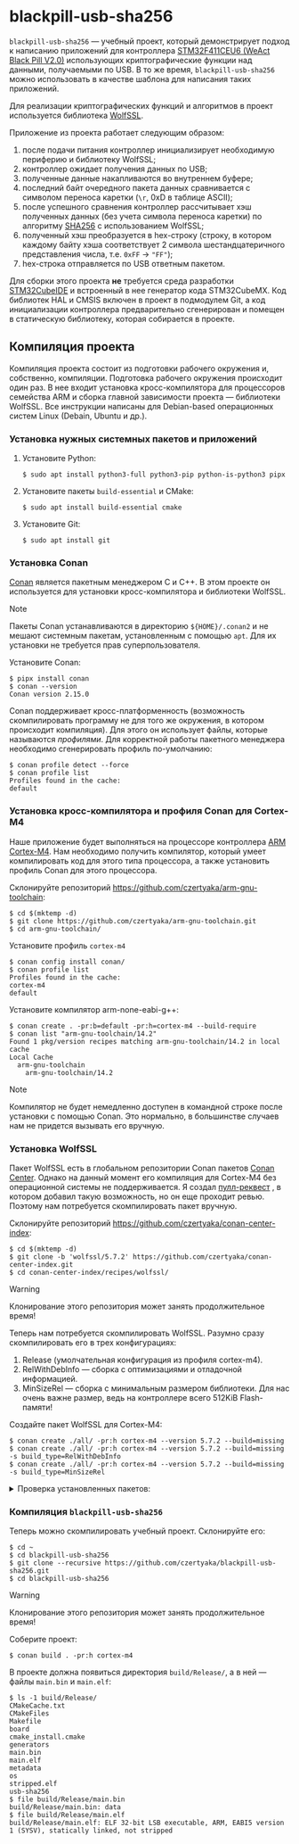 # blackpill-usb-sha256

`blackpill-usb-sha256` &mdash; учебный проект, который демонстрирует подход к написанию
приложений для контроллера
[STM32F411CEU6 (WeAct Black Pill V2.0)](https://stm32-base.org/boards/STM32F411CEU6-WeAct-Black-Pill-V2.0.html)
использующих криптографические функции над данными, получаемыми по USB.
В то же время, `blackpill-usb-sha256` можно использовать в качестве шаблона для
написания таких приложений.

Для реализации криптографических функций и алгоритмов в проект используется библиотека
[WolfSSL](https://www.wolfssl.com/).

Приложение из проекта работает следующим образом:
1. после подачи питания контроллер инициализирует необходимую периферию и библиотеку WolfSSL;
2. контроллер ожидает получения данных по USB;
3. полученные данные накапливаются во внутреннем буфере;
4. последний байт очередного пакета данных сравнивается с символом переноса каретки
    (`\r`, 0xD в таблице ASCII);
5. после успешного сравнения контроллер рассчитывает хэш полученных данных (без
    учета символа переноса каретки) по алгоритму
    [SHA256](https://cryptoteh.ru/sha-256/)
    с использованием WolfSSL;
6. полученный хэш преобразуется в hex-строку (строку, в котором каждому байту хэша
    соответствует 2 символа шестандцатеричного представления числа, т.е. `0xFF` &rarr; `"FF"`);
7. hex-строка отправляется по USB ответным пакетом.

Для сборки этого проекта **не** требуется среда разработки
[STM32CubeIDE](https://www.st.com/en/development-tools/stm32cubeide.html)
и встроенный в нее генератор кода STM32CubeMX.
Код библиотек HAL и CMSIS включен в проект в подмодулем Git, а код инициализации
контроллера предварительно сгенерирован и помещен в статическую библиотеку, которая
собирается в проекте.

## Компиляция проекта

Компиляция проекта состоит из подготовки рабочего окружения и, собственно, компиляции.
Подготовка рабочего окружения происходит один раз.
В нее входит установка кросс-компилятора для процессоров семейства ARM и сборка главной
зависимости проекта &mdash; библиотеки WolfSSL.
Все инструкции написаны для Debian-based операционных систем Linux (Debain, Ubuntu и др.).

### Установка нужных системных пакетов и приложений

1. Установите Python:
    ```console
    $ sudo apt install python3-full python3-pip python-is-python3 pipx
    ```

2. Установите пакеты `build-essential` и CMake:
    ```console
    $ sudo apt install build-essential cmake
    ```

3. Установите Git:
    ```console
    $ sudo apt install git
    ```

### Установка Conan

[Conan](https://docs.conan.io/2/) является пакетным менеджером C и C++.
В этом проекте он используется для установки кросс-компилятора и библиотеки WolfSSL.

> [!NOTE]
> Пакеты Conan устанавливаются в директорию `${HOME}/.conan2` и не мешают системным
> пакетам, установленным с помощью `apt`.
> Для их установки не требуется прав суперпользователя.

Установите Conan:

```console
$ pipx install conan
$ conan --version
Conan version 2.15.0
```

Conan поддерживает кросс-платформенность (возможность скомпилировать программу не для
того же окружения, в котором происходит компиляция).
Для этого он использует файлы, которые называются *профилями*.
Для корректной работы пакетного менеджера необходимо сгенерировать профиль по-умолчанию:

```console
$ conan profile detect --force
$ conan profile list
Profiles found in the cache:
default
```

### Установка кросс-компилятора и профиля Conan для Cortex-M4

Наше приложение будет выполняться на процессоре контроллера
[ARM Cortex-M4](https://en.wikipedia.org/wiki/ARM_Cortex-M).
Нам необходимо получить компилятор, который умеет компилировать код для этого типа
процессора, а также установить профиль Conan для этого процессора.

Склонируйте репозиторий https://github.com/czertyaka/arm-gnu-toolchain:

```console
$ cd $(mktemp -d)
$ git clone https://github.com/czertyaka/arm-gnu-toolchain.git
$ cd arm-gnu-toolchain/
```

Установите профиль `cortex-m4`

```console
$ conan config install conan/
$ conan profile list
Profiles found in the cache:
cortex-m4
default
```

Установите компилятор arm-none-eabi-g++:

```console
$ conan create . -pr:b=default -pr:h=cortex-m4 --build-require
$ conan list "arm-gnu-toolchain/14.2"
Found 1 pkg/version recipes matching arm-gnu-toolchain/14.2 in local cache
Local Cache
  arm-gnu-toolchain
    arm-gnu-toolchain/14.2
```

> [!NOTE]
> Компилятор не будет немедленно доступен в командной строке после установки с
> помощью Conan.
> Это нормально, в большинстве случаев нам не придется вызывать его вручную.

### Установка WolfSSL

Пакет WolfSSL есть в глобальном репозитории Conan пакетов
[Conan Center](https://conan.io/center).
Однако на данный момент его компиляция для Cortex-M4 без операционной системы
не поддерживается.
Я создал
[пулл-реквест](https://github.com/conan-io/conan-center-index/pull/26597)
, в котором добавил такую возможность, но он еще проходит ревью.
Поэтому нам потребуется скомпилировать пакет вручную.

Склонируйте репозиторий https://github.com/czertyaka/conan-center-index:

```console
$ cd $(mktemp -d)
$ git clone -b 'wolfssl/5.7.2' https://github.com/czertyaka/conan-center-index.git
$ cd conan-center-index/recipes/wolfssl/
```

> [!WARNING]
> Клонирование этого репозитория может занять продолжительное время!

Теперь нам потребуется скомпилировать WolfSSL.
Разумно сразу скомпилировать его в трех конфигурациях:

1. Release (умолчательная конфигурация из профиля cortex-m4).
2. RelWithDebInfo &mdash; сборка с оптимизациями и отладочной информацией.
3. MinSizeRel &mdash; сборка с минимальным размером библиотеки.
    Для нас очень важне размер, ведь на контроллере всего 512KiB Flash-памяти!

Создайте пакет WolfSSL для Cortex-M4:

```console
$ conan create ./all/ -pr:h cortex-m4 --version 5.7.2 --build=missing
$ conan create ./all/ -pr:h cortex-m4 --version 5.7.2 --build=missing -s build_type=RelWithDebInfo
$ conan create ./all/ -pr:h cortex-m4 --version 5.7.2 --build=missing -s build_type=MinSizeRel
```

<details>
<summary>Проверка установленных пакетов:</summary>

```console
$ conan list "wolfssl/5.7.2"
Local Cache
  wolfssl
    wolfssl/5.7.2
      revisions
        0ca6a9d2a5d8006ac8480ab9fae988ba (2025-04-06 12:23:26 UTC)
          packages
            80360945a9c858d98da83c0762cae9f333851dfa
              info
                settings
                  arch: armv7
                  build_type: RelWithDebInfo
                  compiler: gcc
                  compiler.version: 14.2
                  os: baremetal
                options
                  alpn: False
                  certgen: False
                  des3: False
                  dsa: False
                  fPIC: True
                  opensslall: False
                  opensslextra: False
                  ripemd: False
                  sessioncerts: False
                  sni: False
                  sslv3: False
                  testcert: False
                  tls13: False
                  with_curl: False
                  with_experimental: False
                  with_quic: False
                  with_rpk: False
            84d6bbcff874f071643a9b90499ff0694fd64ace
              info
                settings
                  arch: armv7
                  build_type: MinSizeRel
                  compiler: gcc
                  compiler.version: 14.2
                  os: baremetal
                options
                  alpn: False
                  certgen: False
                  des3: False
                  dsa: False
                  fPIC: True
                  opensslall: False
                  opensslextra: False
                  ripemd: False
                  sessioncerts: False
                  sni: False
                  sslv3: False
                  testcert: False
                  tls13: False
                  with_curl: False
                  with_experimental: False
                  with_quic: False
                  with_rpk: False
            927f2de093a0ddacd58e0137e337437548c915aa
              info
                settings
                  arch: armv7
                  build_type: Release
                  compiler: gcc
                  compiler.version: 14.2
                  os: baremetal
                options
                  alpn: False
                  certgen: False
                  des3: False
                  dsa: False
                  fPIC: True
                  opensslall: False
                  opensslextra: False
                  ripemd: False
                  sessioncerts: False
                  sni: False
                  sslv3: False
                  testcert: False
                  tls13: False
                  with_curl: False
                  with_experimental: False
                  with_quic: False
                  with_rpk: False
```
</details>

### Компиляция `blackpill-usb-sha256`

Теперь можно скомпилировать учебный проект.
Склонируйте его:

```console
$ cd ~
$ cd blackpill-usb-sha256
$ git clone --recursive https://github.com/czertyaka/blackpill-usb-sha256.git
$ cd blackpill-usb-sha256
```

> [!WARNING]
> Клонирование этого репозитория может занять продолжительное время!

Соберите проект:

```console
$ conan build . -pr:h cortex-m4
```

В проекте должна появиться директория `build/Release/`, а в ней &mdash; файлы `main.bin`
и `main.elf`:

```console
$ ls -1 build/Release/
CMakeCache.txt
CMakeFiles
Makefile
board
cmake_install.cmake
generators
main.bin
main.elf
metadata
os
stripped.elf
usb-sha256
$ file build/Release/main.bin
build/Release/main.bin: data
$ file build/Release/main.elf
build/Release/main.elf: ELF 32-bit LSB executable, ARM, EABI5 version 1 (SYSV), statically linked, not stripped
 ```

